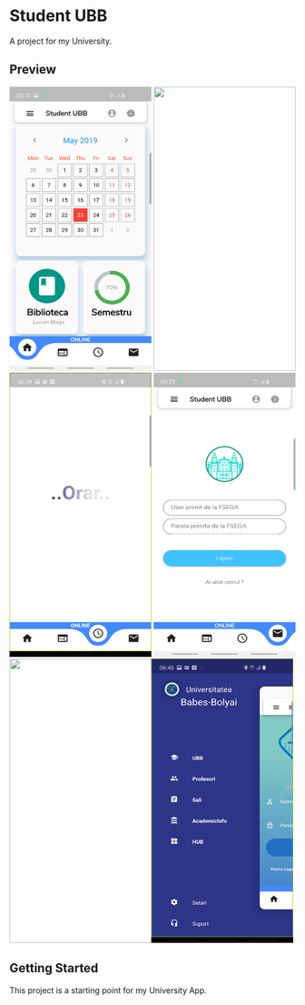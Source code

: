 # Student UBB

A project for my University.

## Preview

<img src="/screenshots/Dashboard.jpg" width="250" height="500"> <img src="/screenshots/News.jpg" width="250" height="500">
<img src="/screenshots/Orar.jpg" width="250" height="500"> <img src="/screenshots/Email.jpg" width="250" height="500">
<img src="/screenshots/Imbox.jpg" width="250" height="500"><img src="/screenshots/Menu.jpg" width="250" height="500">


## Getting Started

This project is a starting point for my University App.
